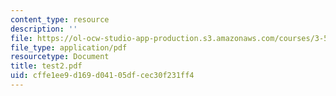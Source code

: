 ```yaml
---
content_type: resource
description: ''
file: https://ol-ocw-studio-app-production.s3.amazonaws.com/courses/3-53-electrochemical-processing-of-materials-spring-2001/cffe1ee9d169d04105dfcec30f231ff4_test2.pdf
file_type: application/pdf
resourcetype: Document
title: test2.pdf
uid: cffe1ee9-d169-d041-05df-cec30f231ff4
---
```

